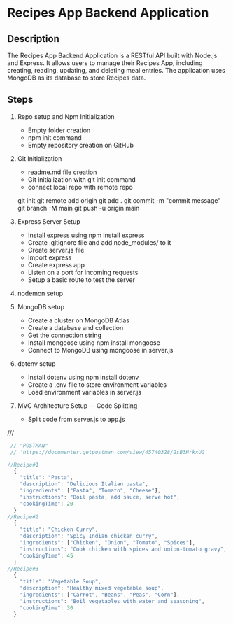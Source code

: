 # Recipes App Backend Application

## Description

The Recipes App Backend Application is a RESTful API built with Node.js and Express. It allows users to manage their Recipes App, including creating, reading, updating, and deleting meal entries. The application uses MongoDB as its database to store Recipes data.

## Steps

1. Repo setup and Npm Initialization
   - Empty folder creation
   - npm init command
   - Empty repository creation on GitHub
   
2. Git Initialization
   - readme.md file creation
   - Git initialization with git init command
   - connect local repo with remote repo

   git init
   git remote add origin <remote-repo-URL>
   git add .
   git commit -m "commit message"
   git branch -M main
   git push -u origin main

3. Express Server Setup

   - Install express using npm install express
   - Create .gitignore file and add node_modules/ to it
   - Create server.js file
   - Import express
   - Create express app
   - Listen on a port for incoming requests
   - Setup a basic route to test the server

4. nodemon setup
5. MongoDB setup

   - Create a cluster on MongoDB Atlas
   - Create a database and collection
   - Get the connection string
   - Install mongoose using npm install mongoose
   - Connect to MongoDB using mongoose in server.js

6. dotenv setup

   - Install dotenv using npm install dotenv
   - Create a .env file to store environment variables
   - Load environment variables in server.js

7. MVC Architecture Setup -- Code Splitting

   - Split code from server.js to app.js

 /// 

```javascript
 // "POSTMAN"  
 // 'https://documenter.getpostman.com/view/45740328/2sB3HrkxUG'

//Recipe#1
  {
    "title": "Pasta",
    "description": "Delicious Italian pasta",
    "ingredients": ["Pasta", "Tomato", "Cheese"],
    "instructions": "Boil pasta, add sauce, serve hot",
    "cookingTime": 20
  }
//Recipe#2
  {
    "title": "Chicken Curry",
    "description": "Spicy Indian chicken curry",
    "ingredients": ["Chicken", "Onion", "Tomato", "Spices"],
    "instructions": "Cook chicken with spices and onion-tomato gravy",
    "cookingTime": 45
  }
//Recipe#3
  {
    "title": "Vegetable Soup",
    "description": "Healthy mixed vegetable soup",
    "ingredients": ["Carrot", "Beans", "Peas", "Corn"],
    "instructions": "Boil vegetables with water and seasoning",
    "cookingTime": 30
  }
  
```